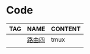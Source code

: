 # Code

| TAG | NAME                                                                                        | CONTENT |
| --- | ------------------------------------------------------------------------------------------- | ------- |
|     | [路由四](http://louiszhai.github.io/2017/09/30/tmux/#Tmux%E5%BF%AB%E6%8D%B7%E6%8C%87%E4%BB%A4) | tmux    |
|     |                                                                                             |         |
